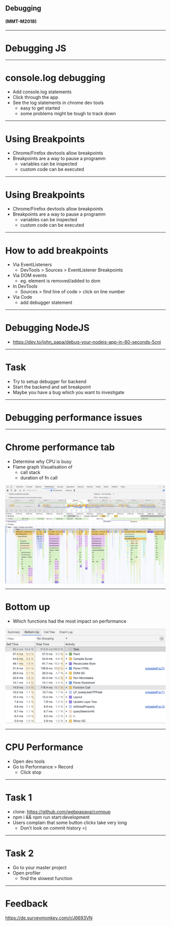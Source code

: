 ## Debugging
#### (MMT-M2018)

---
# Debugging JS

----
# console.log debugging
- Add console.log statements
- Click through the app
- See the log statements in chrome dev tools
  - easy to get started
  - some problems might be tough to track down

----
# Using Breakpoints
- Chrome/Firefox devtools allow breakpoints
- Breakpoints are a way to pause a programm
  - variables can be inspected
  - custom code can be executed

----
# Using Breakpoints
- Chrome/Firefox devtools allow breakpoints
- Breakpoints are a way to pause a programm
  - variables can be inspected
  - custom code can be executed

----
# How to add breakpoints
- Via EventListeners
  - DevTools > Sources > EventListener Breakpoints
- Via DOM events
  - eg. element is removed/added to dom
- In DevTools
  - Sources > find line of code > click on line number
- Via Code
  - add debugger statement

----
# Debugging NodeJS
- https://dev.to/john_papa/debug-your-nodejs-app-in-60-seconds-5cni

----
# Task
- Try to setup debugger for backend
- Start the backend and set breakpoint
- Maybe you have a bug which you want to investigate

---
# Debugging performance issues

----
# Chrome performance tab

- Determine why CPU is busy
- Flame graph Visualisation of
  - call stack
  - duration of fn call

![Flamegraph](assets/flamegraph.png)

----
# Bottom up
- Which functions had the most impact on performance

![Flamegraph](assets/bottom_up.png)

----
# CPU Performance

- Open dev tools
- Go to Performance > Record
  - Click stop

----
# Task 1
- clone: https://github.com/webpapaya/compup
- npm i && npm run start:development
- Users complain that some button clicks take very long
  - Don't look on commit history =)

----
# Task 2
- Go to your master project
- Open profiler
  - find the slowest function

---
# Feedback

https://de.surveymonkey.com/r/J6693VN
